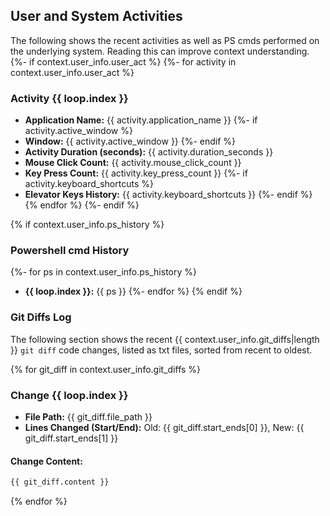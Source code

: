 ## User and System Activities
The following shows the recent activities as well as PS cmds performed on the underlying system. Reading this can improve context understanding.
{%- if context.user_info.user_act %}
{%- for activity in context.user_info.user_act %}
### Activity {{ loop.index }}
- **Application Name:** {{ activity.application_name }}
{%- if activity.active_window %}
- **Window:** {{ activity.active_window }}
{%- endif %}
- **Activity Duration (seconds):** {{ activity.duration_seconds }}
- **Mouse Click Count:** {{ activity.mouse_click_count }}
- **Key Press Count:** {{ activity.key_press_count }}
{%- if activity.keyboard_shortcuts %}
- **Elevator Keys History:** {{ activity.keyboard_shortcuts }}
{%- endif %}
{% endfor %}
{%- endif %}

{% if context.user_info.ps_history %}
### Powershell cmd History
{%- for ps in context.user_info.ps_history %}
- **{{ loop.index }}:** {{ ps }}
{%- endfor %}
{% endif %}

### Git Diffs Log
The following section shows the recent {{ context.user_info.git_diffs|length }} `git diff` code changes, listed as txt files, sorted from recent to oldest.

{% for git_diff in context.user_info.git_diffs %}
### Change {{ loop.index }}
- **File Path:** {{ git_diff.file_path }}
- **Lines Changed (Start/End):** Old: {{ git_diff.start_ends[0] }}, New: {{ git_diff.start_ends[1] }}
#### Change Content:
```txt
{{ git_diff.content }}
```
{% endfor %}
